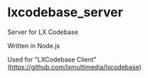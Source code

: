 # lxcodebase_server
Server for LX Codebase

Written in Node.js

Used for "LXCodebase Client" (https://github.com/lxmultimedia/lxcodebase)
